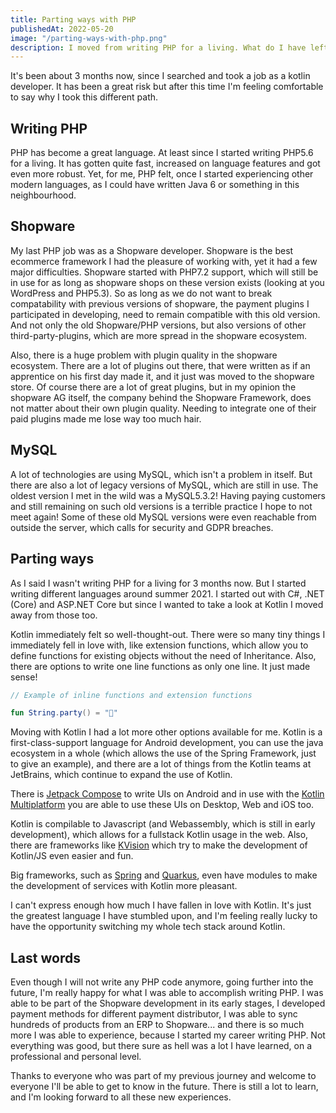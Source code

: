 ```yaml
---
title: Parting ways with PHP
publishedAt: 2022-05-20
image: "/parting-ways-with-php.png"
description: I moved from writing PHP for a living. What do I have left to say?
---
```


It's been about 3 months now, since I searched and took a job as a kotlin developer. It has been a great risk but after
this time I'm feeling comfortable to say why I took this different path.

## Writing PHP

PHP has become a great language. At least since I started writing PHP5.6 for a living. It has gotten quite fast, increased
on language features and got even more robust. Yet, for me, PHP felt, once I started experiencing other modern languages,
as I could have written Java 6 or something in this neighbourhood.

## Shopware

My last PHP job was as a Shopware developer. Shopware is the best ecommerce framework I had the pleasure of working with,
yet it had a few major difficulties. Shopware started with PHP7.2 support, which will still be in use for as long as shopware
shops on these version exists (looking at you WordPress and PHP5.3). So as long as we do not want to break compatability
with previous versions of shopware, the payment plugins I participated in developing, need to remain compatible with this
old version. And not only the old Shopware/PHP versions, but also versions of other third-party-plugins, which are more spread
in the shopware ecosystem.

Also, there is a huge problem with plugin quality in the shopware ecosystem. There are a lot of plugins out there, that were
written as if an apprentice on his first day made it, and it just was moved to the shopware store. Of course there are a
lot of great plugins, but in my opinion the shopware AG itself, the company behind the Shopware Framework, does not matter
about their own plugin quality. Needing to integrate one of their paid plugins made me lose way too much hair.

## MySQL

A lot of technologies are using MySQL, which isn't a problem in itself. But there are also a lot of legacy versions of MySQL,
which are still in use. The oldest version I met in the wild was a MySQL5.3.2! Having paying customers and still remaining
on such old versions is a terrible practice I hope to not meet again! Some of these old MySQL versions were even reachable
from outside the server, which calls for security and GDPR breaches.

## Parting ways

As I said I wasn't writing PHP for a living for 3 months now. But I started writing different languages around summer 2021.
I started out with C#, .NET (Core) and ASP.NET Core but since I wanted to take a look at Kotlin I moved away from those
too.

Kotlin immediately felt so well-thought-out. There were so many tiny things I immediately fell in love with, like extension
functions, which allow you to define functions for existing objects without the need of Inheritance. Also, there are options
to write one line functions as only one line. It just made sense!

```kotlin
// Example of inline functions and extension functions

fun String.party() = "🎉"
```

Moving with Kotlin I had a lot more other options available for me. Kotlin is a first-class-support language for Android
development, you can use the java ecosystem in a whole (which allows the use of the Spring Framework, just to give an
example), and there are a lot of things from the Kotlin teams at JetBrains, which continue to expand the use of Kotlin.

There is [Jetpack Compose](https://developer.android.com/jetpack/compose) to write UIs on Android and in use with the
[Kotlin Multiplatform](https://kotlinlang.org/docs/multiplatform.html) you are able to use these UIs on Desktop, Web and iOS
too.

Kotlin is compilable to Javascript (and Webassembly, which is still in early development), which allows for a fullstack
Kotlin usage in the web. Also, there are frameworks like [KVision](https://kvision.io/) which try to make the development
of Kotlin/JS even easier and fun.

Big frameworks, such as [Spring](https://spring.io/) and [Quarkus](https://quarkus.io/), even have modules to make the
development of services with Kotlin more pleasant.

I can't express enough how much I have fallen in love with Kotlin. It's just the greatest language I have stumbled upon,
and I'm feeling really lucky to have the opportunity switching my whole tech stack around Kotlin.

## Last words

Even though I will not write any PHP code anymore, going further into the future, I'm really happy for what I was able to
accomplish writing PHP. I was able to be part of the Shopware development in its early stages, I developed payment methods
for different payment distributor, I was able to sync hundreds of products from an ERP to Shopware... and there is so much
more I was able to experience, because I started my career writing PHP. Not everything was good, but there sure as hell
was a lot I have learned, on a professional and personal level.

Thanks to everyone who was part of my previous journey and welcome to everyone I'll be able to get to know in the future.
There is still a lot to learn, and I'm looking forward to all these new experiences.
